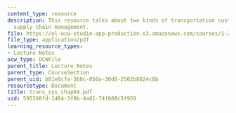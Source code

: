 ```yaml
---
content_type: resource
description: This resource talks about two kinds of transportation customers, and
  supply chain management.
file: https://ol-ocw-studio-app-production.s3.amazonaws.com/courses/1-221j-transportation-systems-fall-2004/595308fd14043f8b4a8174f808c5f959_trans_sys_chap04.pdf
file_type: application/pdf
learning_resource_types:
- Lecture Notes
ocw_type: OCWFile
parent_title: Lecture Notes
parent_type: CourseSection
parent_uid: b81e0cfa-368c-050a-30d0-2502b8824c8b
resourcetype: Document
title: trans_sys_chap04.pdf
uid: 595308fd-1404-3f8b-4a81-74f808c5f959
---
```


